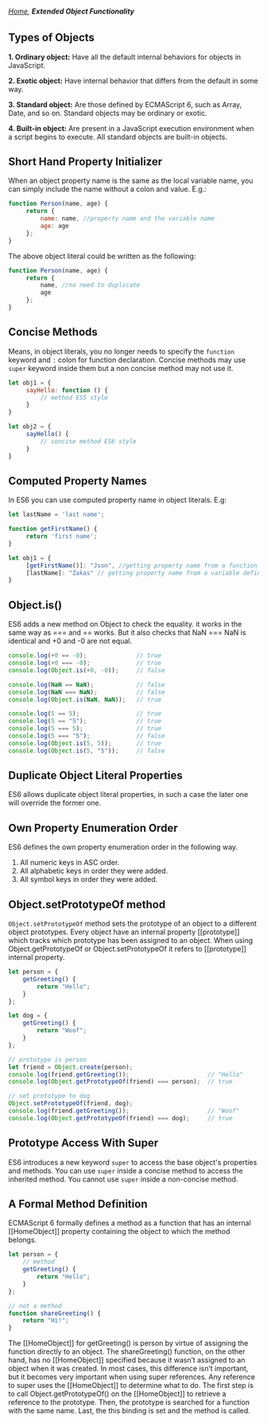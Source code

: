 ###### *[Home](https://tashbalrai.github.io)*, **Extended Object Functionality**

## Types of Objects
**1. Ordinary object:** Have all the default internal behaviors for objects in JavaScript.

**2. Exotic object:** Have internal behavior that differs from the default in some way.

**3. Standard object:** Are those defined by ECMAScript 6, such as Array, Date, and so on. Standard objects may be ordinary or exotic.

**4. Built-in object:** Are present in a JavaScript execution environment when a script begins to execute. All standard objects are built-in objects.

## Short Hand Property Initializer
When an object property name is the same as the local variable name, you can simply include the name without a colon and value. E.g.:

```javascript
function Person(name, age) {
     return {
         name: name, //property name and the variable name
         age: age
     };
}
```

The above object literal could be written as the following:

```javascript
function Person(name, age) {
     return {
         name, //no need to duplicate
         age
     };
}
```

## Concise Methods
Means, in object literals, you no longer needs to specify the ```function``` keyword and ```:``` colon for function declaration. Concise methods may use ```super``` keyword inside them but a non concise method may not use it.

```javascript
let obj1 = {
     sayHello: function () {
         // method ES5 style    
     }
}

let obj2 = {
     sayHello() {
         // concise method ES6 style    
     }
}
```

## Computed Property Names
In ES6 you can use computed property name in object literals. E.g:

```javascript
let lastName = 'last name';

function getFirstName() {
     return 'first name';
}

let obj1 = {
     [getFirstName()]: "Json", //getting property name from a function return value
     [lastName]: "Zakas" // getting property name from a variable defined.
}
```

## Object.is()
ES6 adds a new method on Object to check the equality. it works in the same way as === and == works. But it also checks that NaN === NaN is identical and +0 and -0 are not equal.

```javascript
console.log(+0 == -0);              // true
console.log(+0 === -0);             // true
console.log(Object.is(+0, -0));     // false

console.log(NaN == NaN);            // false
console.log(NaN === NaN);           // false
console.log(Object.is(NaN, NaN));   // true

console.log(5 == 5);                // true
console.log(5 == "5");              // true
console.log(5 === 5);               // true
console.log(5 === "5");             // false
console.log(Object.is(5, 5));       // true
console.log(Object.is(5, "5"));     // false
```

## Duplicate Object Literal Properties
ES6 allows duplicate object literal properties, in such a case the later one will override the former one.

## Own Property Enumeration Order
ES6 defines the own property enumeration order in the following way.
1. All numeric keys in ASC order.
2. All alphabetic keys in order they were added.
3. All symbol keys in order they were added.

## Object.setPrototypeOf method
```Object.setPrototypeOf``` method sets the prototype of an object to a different object prototypes. Every object have an internal property [[prototype]] which tracks which prototype has been assigned to an object. When using Object.getPrototypeOf or Object.setPrototypeOf it refers to [[prototype]] internal property.

```javascript
let person = {
    getGreeting() {
        return "Hello";
    }
};

let dog = {
    getGreeting() {
        return "Woof";
    }
};

// prototype is person
let friend = Object.create(person);
console.log(friend.getGreeting());                      // "Hello"
console.log(Object.getPrototypeOf(friend) === person);  // true

// set prototype to dog
Object.setPrototypeOf(friend, dog);
console.log(friend.getGreeting());                      // "Woof"
console.log(Object.getPrototypeOf(friend) === dog);     // true
```

## Prototype Access With Super
ES6 introduces a new keyword ```super``` to access the base object's properties and methods. You can use ```super``` inside a concise method to access the inherited method. You cannot use ```super``` inside a non-concise method.

## A Formal Method Definition
ECMAScript 6 formally defines a method as a function that has an internal [[HomeObject]] property containing the object to which the method belongs.

```javascript
let person = {
    // method
    getGreeting() {
        return "Hello";
    }
};

// not a method
function shareGreeting() {
    return "Hi!";
}
```

The [[HomeObject]] for getGreeting() is person by virtue of assigning the function directly to an object. The shareGreeting() function, on the other hand, has no [[HomeObject]] specified because it wasn’t assigned to an object when it was created. In most cases, this difference isn’t important, but it becomes very important when using super references. 
Any reference to super uses the [[HomeObject]] to determine what to do. The first step is to call Object.getPrototypeOf() on the [[HomeObject]] to retrieve a reference to the prototype. Then, the prototype is searched for a function with the same name. Last, the this binding is set and the method is called.














